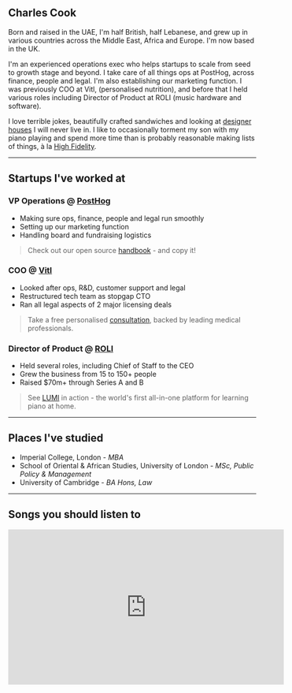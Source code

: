 ## Charles Cook

Born and raised in the UAE, I'm half British, half Lebanese, and grew up in various countries across the Middle East, Africa and Europe. I'm now based in the UK. 

I'm an experienced operations exec who helps startups to scale from seed to growth stage and beyond. I take care of all things ops at PostHog, across finance, people and legal. I'm also establishing our marketing function. I was previously COO at Vitl, (personalised nutrition), and before that I held various roles including Director of Product at ROLI (music hardware and software).

I love terrible jokes, beautifully crafted sandwiches and looking at [designer houses](https://www.themodernhouse.com/) I will never live in. I like to occasionally torment my son with my piano playing and spend more time than is probably reasonable making lists of things, à la [High Fidelity](https://en.wikipedia.org/wiki/High_Fidelity_(film)).

------

## Startups I've worked at

### VP Operations @ [PostHog](https://posthog.com)

- Making sure ops, finance, people and legal run smoothly
- Setting up our marketing function
- Handling board and fundraising logistics

> Check out our open source [handbook](https://posthog.com/handbook/) - and copy it!

### COO @ [Vitl](https://vitl.com)

- Looked after ops, R&D, customer support and legal
- Restructured tech team as stopgap CTO
- Ran all legal aspects of 2 major licensing deals

> Take a free personalised [consultation](https://vitl.com/consultation), backed by leading medical professionals.

### Director of Product @ [ROLI](https://roli.com)

- Held several roles, including Chief of Staff to the CEO
- Grew the business from 15 to 150+ people
- Raised $70m+ through Series A and B

> See [LUMI](https://playlumi.com/) in action - the world's first all-in-one platform for learning piano at home.

------

## Places I've studied

- Imperial College, London - _MBA_
- School of Oriental & African Studies, University of London - _MSc, Public Policy & Management_
- University of Cambridge - _BA Hons, Law_

------

## Songs you should listen to

<iframe width="560" height="315" src="https://www.youtube-nocookie.com/embed/inNBpizpZkE" title="YouTube video player" frameborder="0" allow="accelerometer; autoplay; clipboard-write; encrypted-media; gyroscope; picture-in-picture" allowfullscreen></iframe>
